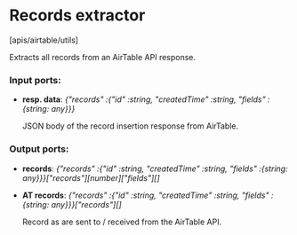 # Records extractor

[apis/airtable/utils]

Extracts all records from an AirTable API response.

### Input ports:

* __resp. data__: _{"records" :{"id" :string, "createdTime" :string, "fields" :{string: any}}}_

    JSON body of the record insertion response from AirTable.



### Output ports:

* __records__: _{"records" :{"id" :string, "createdTime" :string, "fields" :{string: any}}}["records"][number]["fields"][]_



* __AT records__: _{"records" :{"id" :string, "createdTime" :string, "fields" :{string: any}}}["records"][]_

    Record as are sent to / received from the AirTable API.



